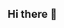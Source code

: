 ## Hi there 👋

<!--
**vishal5498/vishal5498** is a ✨ _special_ ✨ repository because its `README.md` (this file) appears on your GitHub profile.

Here are some ideas to get you started:

🔭 I’m currently a freelance data scientist! Check out my [Upwork][https://www.upwork.com/freelancers/~019542e98be069f3fc] profile! <br/>
- 🌱 I’m currently learning ...
- 👯 I’m looking to collaborate on ...
- 🤔 I’m looking for help with ...
- 💬 Ask me about ...
- 📫 How to reach me: ...
- 😄 Pronouns: ...
- ⚡ Fun fact: ...
-->

